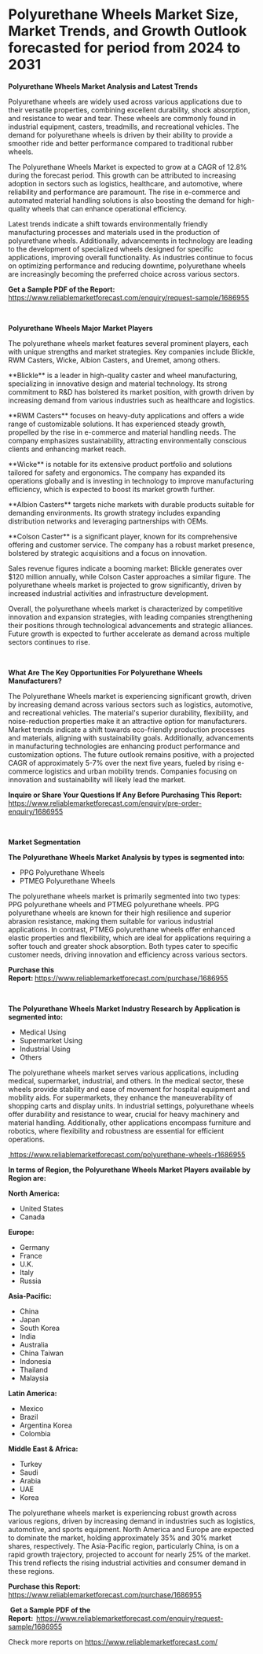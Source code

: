 <p><h1>Polyurethane Wheels Market Size, Market Trends, and Growth Outlook forecasted for period from 2024 to 2031</h1></p><p><strong>Polyurethane Wheels Market Analysis and Latest Trends</strong></p>
<p><p>Polyurethane wheels are widely used across various applications due to their versatile properties, combining excellent durability, shock absorption, and resistance to wear and tear. These wheels are commonly found in industrial equipment, casters, treadmills, and recreational vehicles. The demand for polyurethane wheels is driven by their ability to provide a smoother ride and better performance compared to traditional rubber wheels.</p><p>The Polyurethane Wheels Market is expected to grow at a CAGR of 12.8% during the forecast period. This growth can be attributed to increasing adoption in sectors such as logistics, healthcare, and automotive, where reliability and performance are paramount. The rise in e-commerce and automated material handling solutions is also boosting the demand for high-quality wheels that can enhance operational efficiency.</p><p>Latest trends indicate a shift towards environmentally friendly manufacturing processes and materials used in the production of polyurethane wheels. Additionally, advancements in technology are leading to the development of specialized wheels designed for specific applications, improving overall functionality. As industries continue to focus on optimizing performance and reducing downtime, polyurethane wheels are increasingly becoming the preferred choice across various sectors.</p></p>
<p><strong>Get a Sample PDF of the Report:&nbsp;</strong> <a href="https://www.reliablemarketforecast.com/enquiry/request-sample/1686955?utm_campaign=1888&utm_medium=2&utm_source=Github&utm_content=ia&utm_term=31122024&utm_id=polyurethane-wheels">https://www.reliablemarketforecast.com/enquiry/request-sample/1686955</a></p>
<p>&nbsp;</p>
<p><strong>Polyurethane Wheels Major Market Players</strong></p>
<p><p>The polyurethane wheels market features several prominent players, each with unique strengths and market strategies. Key companies include Blickle, RWM Casters, Wicke, Albion Casters, and Uremet, among others.</p><p>**Blickle** is a leader in high-quality caster and wheel manufacturing, specializing in innovative design and material technology. Its strong commitment to R&D has bolstered its market position, with growth driven by increasing demand from various industries such as healthcare and logistics.</p><p>**RWM Casters** focuses on heavy-duty applications and offers a wide range of customizable solutions. It has experienced steady growth, propelled by the rise in e-commerce and material handling needs. The company emphasizes sustainability, attracting environmentally conscious clients and enhancing market reach.</p><p>**Wicke** is notable for its extensive product portfolio and solutions tailored for safety and ergonomics. The company has expanded its operations globally and is investing in technology to improve manufacturing efficiency, which is expected to boost its market growth further.</p><p>**Albion Casters** targets niche markets with durable products suitable for demanding environments. Its growth strategy includes expanding distribution networks and leveraging partnerships with OEMs.</p><p>**Colson Caster** is a significant player, known for its comprehensive offering and customer service. The company has a robust market presence, bolstered by strategic acquisitions and a focus on innovation.</p><p>Sales revenue figures indicate a booming market: Blickle generates over $120 million annually, while Colson Caster approaches a similar figure. The polyurethane wheels market is projected to grow significantly, driven by increased industrial activities and infrastructure development.</p><p>Overall, the polyurethane wheels market is characterized by competitive innovation and expansion strategies, with leading companies strengthening their positions through technological advancements and strategic alliances. Future growth is expected to further accelerate as demand across multiple sectors continues to rise.</p></p>
<p>&nbsp;</p>
<p><strong>What Are The Key Opportunities For Polyurethane Wheels Manufacturers?</strong></p>
<p><p>The Polyurethane Wheels market is experiencing significant growth, driven by increasing demand across various sectors such as logistics, automotive, and recreational vehicles. The material's superior durability, flexibility, and noise-reduction properties make it an attractive option for manufacturers. Market trends indicate a shift towards eco-friendly production processes and materials, aligning with sustainability goals. Additionally, advancements in manufacturing technologies are enhancing product performance and customization options. The future outlook remains positive, with a projected CAGR of approximately 5-7% over the next five years, fueled by rising e-commerce logistics and urban mobility trends. Companies focusing on innovation and sustainability will likely lead the market.</p></p>
<p><strong>Inquire or Share Your Questions If Any Before Purchasing This Report:</strong> <a href="https://www.reliablemarketforecast.com/enquiry/pre-order-enquiry/1686955?utm_campaign=1888&utm_medium=2&utm_source=Github&utm_content=ia&utm_term=31122024&utm_id=polyurethane-wheels">https://www.reliablemarketforecast.com/enquiry/pre-order-enquiry/1686955</a></p>
<p>&nbsp;</p>
<p><strong>Market Segmentation</strong></p>
<p><strong>The Polyurethane Wheels Market Analysis by types is segmented into:</strong></p>
<p><ul><li>PPG Polyurethane Wheels</li><li>PTMEG Polyurethane Wheels</li></ul></p>
<p><p>The polyurethane wheels market is primarily segmented into two types: PPG polyurethane wheels and PTMEG polyurethane wheels. PPG polyurethane wheels are known for their high resilience and superior abrasion resistance, making them suitable for various industrial applications. In contrast, PTMEG polyurethane wheels offer enhanced elastic properties and flexibility, which are ideal for applications requiring a softer touch and greater shock absorption. Both types cater to specific customer needs, driving innovation and efficiency across various sectors.</p></p>
<p><strong>Purchase this Report:&nbsp;</strong><a href="https://www.reliablemarketforecast.com/purchase/1686955?utm_campaign=1888&utm_medium=2&utm_source=Github&utm_content=ia&utm_term=31122024&utm_id=polyurethane-wheels">https://www.reliablemarketforecast.com/purchase/1686955</a></p>
<p>&nbsp;</p>
<p><strong>The Polyurethane Wheels Market Industry Research by Application is segmented into:</strong></p>
<p><ul><li>Medical Using</li><li>Supermarket Using</li><li>Industrial Using</li><li>Others</li></ul></p>
<p><p>The polyurethane wheels market serves various applications, including medical, supermarket, industrial, and others. In the medical sector, these wheels provide stability and ease of movement for hospital equipment and mobility aids. For supermarkets, they enhance the maneuverability of shopping carts and display units. In industrial settings, polyurethane wheels offer durability and resistance to wear, crucial for heavy machinery and material handling. Additionally, other applications encompass furniture and robotics, where flexibility and robustness are essential for efficient operations.</p></p>
<p><a href="https://www.reliablemarketforecast.com/polyurethane-wheels-r1686955?utm_campaign=1888&utm_medium=2&utm_source=Github&utm_content=ia&utm_term=31122024&utm_id=polyurethane-wheels">&nbsp;https://www.reliablemarketforecast.com/polyurethane-wheels-r1686955</a></p>
<p><strong>In terms of Region, the Polyurethane Wheels Market Players available by Region are:</strong></p>
<p>
    <p> <strong> North America: </strong>
        <ul>
            <li>United States</li>
            <li>Canada</li>
        </ul>
        </p> 
    <p> <strong> Europe: </strong>
        <ul>
            <li>Germany</li>
            <li>France</li>
            <li>U.K.</li>
            <li>Italy</li>
            <li>Russia</li>
        </ul>
        </p> 
    <p> <strong> Asia-Pacific: </strong>
        <ul>
            <li>China</li>
            <li>Japan</li>
            <li>South Korea</li>
            <li>India</li>
            <li>Australia</li>
            <li>China Taiwan</li>
            <li>Indonesia</li>
            <li>Thailand</li>
            <li>Malaysia</li>
        </ul>
        </p> 
    <p> <strong> Latin America: </strong>
        <ul>
            <li>Mexico</li>
            <li>Brazil</li>
            <li>Argentina Korea</li>
            <li>Colombia</li>
        </ul>
        </p> 
    <p> <strong> Middle East & Africa: </strong>
        <ul>
            <li>Turkey</li>
            <li>Saudi</li>
            <li>Arabia</li>
            <li>UAE</li>
            <li>Korea</li>
        </ul>
    </p>
    </p>
<p><p>The polyurethane wheels market is experiencing robust growth across various regions, driven by increasing demand in industries such as logistics, automotive, and sports equipment. North America and Europe are expected to dominate the market, holding approximately 35% and 30% market shares, respectively. The Asia-Pacific region, particularly China, is on a rapid growth trajectory, projected to account for nearly 25% of the market. This trend reflects the rising industrial activities and consumer demand in these regions.</p></p>
<p><strong>Purchase this Report: </strong><a href="https://www.reliablemarketforecast.com/purchase/1686955?utm_campaign=1888&utm_medium=2&utm_source=Github&utm_content=ia&utm_term=31122024&utm_id=polyurethane-wheels">https://www.reliablemarketforecast.com/purchase/1686955</a></p>
<p>&nbsp;<strong>Get a Sample PDF of the Report:&nbsp;&nbsp;</strong><a href="https://www.reliablemarketforecast.com/enquiry/request-sample/1686955?utm_campaign=1888&utm_medium=2&utm_source=Github&utm_content=ia&utm_term=31122024&utm_id=polyurethane-wheels">https://www.reliablemarketforecast.com/enquiry/request-sample/1686955</a></p>
<p><strong></strong></p>
<p>Check more reports on <a href="https://www.reliablemarketforecast.com/?utm_campaign=1888&utm_medium=2&utm_source=Github&utm_content=ia&utm_term=31122024&utm_id=polyurethane-wheels">https://www.reliablemarketforecast.com/</a></p>